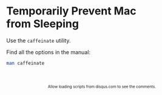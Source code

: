 # Temporarily Prevent Mac from Sleeping

Use the `caffeinate` utility.

Find all the options in the manual:

``` bash
man caffeinate
```

<br/>
<ClientOnly>
<Disqus shortname="notes-maxie-xyz" />
</ClientOnly>

<br/>
<div style="text-align: center; font-size: x-small">
    Allow loading scripts from disqus.com to see the comments.
</div>
